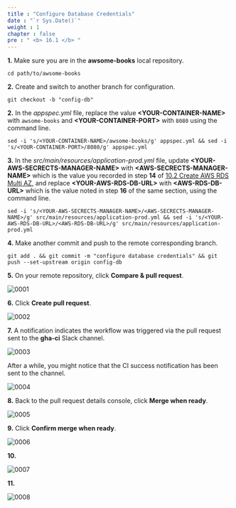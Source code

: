 ```yaml
---
title : "Configure Database Credentials"
date : "`r Sys.Date()`"
weight : 1
chapter : false
pre : " <b> 16.1 </b> "
---
```


**1.** Make sure you are in the **awsome-books** local repository.

```git
cd path/to/awsome-books
```

**2.** Create and switch to another branch for configuration.

```git
git checkout -b "config-db"
```

**2.** In the *appspec.yml* file, replace the value **\<YOUR-CONTAINER-NAME\>** with `awsome-books` and **\<YOUR-CONTAINER-PORT\>** with `8080` using the command line.

```git
sed -i 's/<YOUR-CONTAINER-NAME>/awsome-books/g' appspec.yml && sed -i 's/<YOUR-CONTAINER-PORT>/8080/g' appspec.yml
```


**3.** In the *src/main/resources/application-prod.yml* file, update **\<YOUR-AWS-SECRECTS-MANAGER-NAME\>** with **\<AWS-SECRECTS-MANAGER-NAME\>** which is the value you recorded in step **14** of [10.2 Create AWS RDS Multi AZ](10-create-aws-rds-resources/2-create-aws-rds-multi-az), and replace **\<YOUR-AWS-RDS-DB-URL\>** with **\<AWS-RDS-DB-URL\>** which is the value noted in step **16** of the same section, using the command line.

```git
sed -i 's/<YOUR-AWS-SECRECTS-MANAGER-NAME>/<AWS-SECRECTS-MANAGER-NAME>/g' src/main/resources/application-prod.yml && sed -i 's/<YOUR-AWS-RDS-DB-URL>/<AWS-RDS-DB-URL>/g' src/main/resources/application-prod.yml
```

**4.** Make another commit and push to the remote corresponding branch.

```git
git add . && git commit -m "configure database credentials" && git push --set-upstream origin config-db
```

**5.** On your remote repository, click **Compare & pull request**.

![0001](/images/16/1/0001.svg?featherlight=false&width=100pc)

**6.** Click **Create pull request**.

![0002](/images/16/1/0002.svg?featherlight=false&width=100pc)

**7.** A notification indicates the workflow was triggered via the pull request sent to the **gha-ci** Slack channel. 

![0003](/images/16/1/0003.svg?featherlight=false&width=100pc)

After a while, you might notice that the CI success notification has been sent to the channel.

![0004](/images/16/1/0004.svg?featherlight=false&width=100pc)

**8.** Back to the pull request details console, click **Merge when ready**.

![0005](/images/16/1/0005.svg?featherlight=false&width=100pc)

**9.** Click **Confirm merge when ready**.

![0006](/images/16/1/0006.svg?featherlight=false&width=100pc)

**10.**

![0007](/images/16/1/0007.svg?featherlight=false&width=100pc)

**11.**

![0008](/images/16/1/0008.svg?featherlight=false&width=100pc)